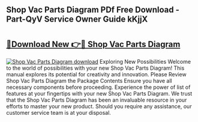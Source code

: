 ## Shop Vac Parts Diagram PDf Free Download - Part-QyV Service Owner Guide kKjjX

# <h2><a href="http://dft4w4.blite.top/?on=Shop+Vac+Parts+Diagram">🔗Download New 👉🔴 Shop Vac Parts Diagram</a></h2>

[![Shop Vac Parts Diagram download](https://i.imgur.com/lujVjoI.png)](http://dft4w4.blite.top/?on=Shop+Vac+Parts+Diagram)
Exploring New Possibilities Welcome to the world of possibilities with your new Shop Vac Parts Diagram! This manual explores its potential for creativity and innovation. Please Review Shop Vac Parts Diagram the Package Contents Ensure you have all necessary components before proceeding. Experience the power of list of features at your fingertips with your new Shop Vac Parts Diagram. We trust that the Shop Vac Parts Diagram has been an invaluable resource in your efforts to master your new product. Should you require any assistance, our customer service team is at your disposal.

